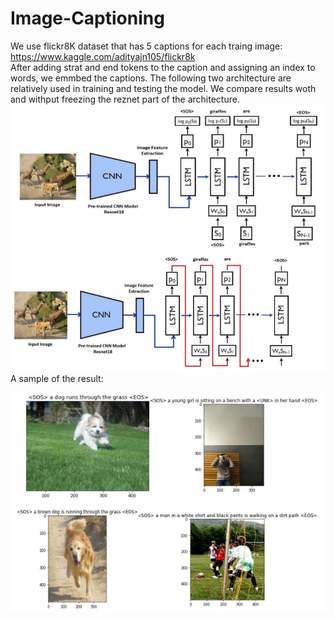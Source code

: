 # Image-Captioning
We use flickr8K dataset that has 5 captions for each traing image:<br />
https://www.kaggle.com/adityajn105/flickr8k <br />
After adding strat and end tokens to the caption and assigning an index to words, we emmbed the captions. The following two architecture are relatively used in training and testing the model. We compare results woth and withput freezing the reznet part of the architecture.<br />
![training the model](https://github.com/BanafshehKarimian/Image-Captioning/blob/main/1.PNG)<br />
![testing the model](https://github.com/BanafshehKarimian/Image-Captioning/blob/main/2.PNG)<br />
A sample of the result:<br />
<p align="center">
  <img src="https://github.com/BanafshehKarimian/Image-Captioning/blob/main/resultsample.PNG" alt="A sample of the result"/>
</p>
